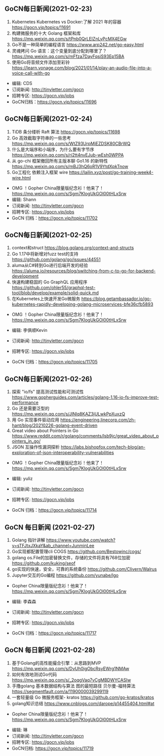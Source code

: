 ## GoCN每日新闻(2021-02-23)

1. Kubernetes Kubernetes vs Docker:了解 2021 年的容器 https://gocn.vip/topics/11691
2. 构建微服务的十大 Golang 框架和库 https://mp.weixin.qq.com/s/tPnb0QrLEIZnLyPcMX4EGw
3. Go不是一种简单的编程语言 https://www.arp242.net/go-easy.html
4. 灵魂拷问 Go 语言：这个变量到底分配到哪里了？ https://mp.weixin.qq.com/s/mFfza7DayFqsiS93Ep15BA
5. 使用Go将音频文件添加至彩铃 https://learn.vonage.com/blog/2021/01/14/play-an-audio-file-into-a-voice-call-with-go

* 编辑: CDS
* 订阅新闻: http://tinyletter.com/gocn
* 招聘专区: https://gocn.vip/jobs 
* GoCN归档：https://gocn.vip/topics/11696

## GoCN每日新闻(2021-02-24)

1. TiDB 条分缕析 Raft 算法 https://gocn.vip/topics/11698
2. Go 高效截取字符串的一些思考 https://mp.weixin.qq.com/s/WtZ93UrpMiEZDSK80CBrWQ
3. 什么是大端序和小端序，为什么要有字节序 https://mp.weixin.qq.com/s/ri2tt4nvEJub-wEsh0WPPA
4. 从 go-chi 框架撤回所有主版本聊 Go1.16 的新特性 https://mp.weixin.qq.com/s/mBJ3hQ6oR1V9YtdXpkTnow
5. Go工程化 依赖注入框架 wire https://lailin.xyz/post/go-training-week4-wire.html

* OMG ！Gopher China限量版纪念衫！他来了！https://mp.weixin.qq.com/s/Sgm7KlogUkGOl00tHLxSrw
* 编辑: Shann
* 订阅新闻: http://tinyletter.com/gocn
* 招聘专区: https://gocn.vip/jobs 
* GoCN 归档：https://gocn.vip/topics/11702

## GoCN每日新闻(2021-02-25)

1. context和struct https://blog.golang.org/context-and-structs 
2. Go 1.17中将新增对fuzz test的支持 https://github.com/golang/go/issues/44551
3. aluma从C#转到Go进行后端开发的经验 https://aluma.io/resources/blog/switching-from-c-to-go-for-backend-development 
4. 快速构建稳固的 Go GraphQL 应用程序 https://github.com/ohler55/graphql-test-tool/blob/develop/example/solid-quick.md
5. 在Kubernetes上快速开发Go微服务 https://blog.getambassador.io/go-kubernetes-rapidly-developing-golang-microservices-bfe36cfb5893

* OMG ！Gopher China限量版纪念衫！他来了！https://mp.weixin.qq.com/s/Sgm7KlogUkGOl00tHLxSrw

* 编辑: 李俱顺Kevin
* 订阅新闻: http://tinyletter.com/gocn
* 招聘专区: https://gocn.vip/jobs
* GoCN 归档：https://gocn.vip/topics/11705

## GoCN每日新闻(2021-02-26)

1. 探索 "io/fs" 提高测试性能和可测试性 https://www.gopherguides.com/articles/golang-1.16-io-fs-improve-test-performance
2. Go 还是需要泛型的 https://mp.weixin.qq.com/s/JlNlq8KAZ3jULwkPpXuxzQ
3. 用 Go 实现事件驱动应用 https://engineering.linecorp.com/zh-hant/blog/20210226-golang-event-driven
4. Great video about Pointers in Go https://www.reddit.com/r/golang/comments/lsb9jc/great_video_about_pointers_in_go/
5. JSON 互操作性漏洞探析 https://labs.bishopfox.com/tech-blog/an-exploration-of-json-interoperability-vulnerabilities

* OMG ！Gopher China限量版纪念衫！他来了！https://mp.weixin.qq.com/s/Sgm7KlogUkGOl00tHLxSrw

* 编辑: yuliz
* 订阅新闻: http://tinyletter.com/gocn
* 招聘专区: https://gocn.vip/jobs
* GoCN 归档：https://gocn.vip/topics/11714

## GoCN 每日新闻 (2021-02-27)

1. Golang 指针讲解 https://www.youtube.com/watch?v=sTFJtxJXkaY&ab_channel=JunminLee
2. Go实现都配置管理cli COGS https://github.com/Bestowinc/cogs/
3. golang os.File的加密替换文件，存储的文件将具有768位加密 https://github.com/kuking/seof
4. go实现的快速，安全，可靠的系统备份 https://github.com/Clivern/Walrus
5. Jupyter交互的Go编程 https://github.com/yunabe/lgo

* Gopher China限量版纪念衫！他来了！https://mp.weixin.qq.com/s/Sgm7KlogUkGOl00tHLxSrw

* 编辑: 李森森
* 订阅新闻: http://tinyletter.com/gocn
* 招聘专区: https://gocn.vip/jobs
* GoCN 归档：https://gocn.vip/topics/11717

## GoCN 每日新闻 (2021-02-28)

1. 基于Golang的高性能撮合引擎：从思路到MVP https://mp.weixin.qq.com/s/DvUh0igObcRsyEWrg1NMAw
2. 如何有效地测试Go代码 https://mp.weixin.qq.com/s/_2oqgVaq7vCgMBDWYCASIw
3. 手撸golang 基本数据结构与算法 图的最短路径 贝尔曼-福特算法
 https://segmentfault.com/a/1190000039299119
4. 一套轻量级 Go 微服务框架- kratos https://github.com/go-kratos/kratos
5. golang知识总结 https://www.cnblogs.com/darope/p14455404.html#at

* Gopher China限量版纪念衫！他来了！https://mp.weixin.qq.com/s/Sgm7KlogUkGOl00tHLxSrw

- 编辑: 琳 
- 订阅新闻: http://tinyletter.com/gocn
- 招聘专区: https://gocn.vip/jobs
- GoCN归档: https://gocn.vip/topics/11719
